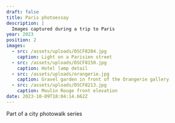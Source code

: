 ```yaml
---
draft: false
title: Paris photoessay
description: |
  Images captured during a trip to Paris
year: 2023
position: 2
images:
  - src: /assets/uploads/DSCF8204.jpg
    caption: Light on a Parisien street
  - src: /assets/uploads/DSCF8150.jpg
    caption: Hotel lamp detail
  - src: /assets/uploads/orangerie.jpg
    caption: Gravel garden in front of the Orangerie gallery
  - src: /assets/uploads/DSCF8213.jpg
    caption: Moulin Rouge front elevation
date: 2023-10-09T18:04:14.662Z
---
```

Part of a city photowalk series
